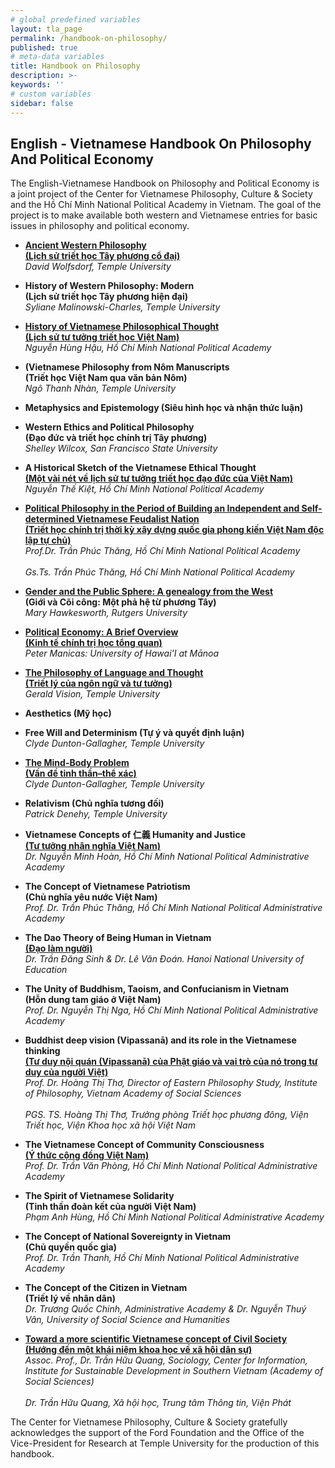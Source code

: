 ```yaml
---
# global predefined variables
layout: tla_page
permalink: /handbook-on-philosophy/
published: true
# meta-data variables
title: Handbook on Philosophy
description: >-
keywords: ''
# custom variables
sidebar: false
---
```

## English - Vietnamese Handbook On Philosophy And Political Economy
The English-Vietnamese Handbook on Philosophy and Political Economy is a joint project of the Center for Vietnamese Philosophy, Culture & Society and the Hồ Chí Minh National Political Academy in Vietnam. The goal of the project is to make available both western and Vietnamese entries for basic issues in philosophy and political economy. 

- **[Ancient Western Philosophy](https://drive.google.com/file/d/1CPBzwSxqkf1BZhb6X5OSy7pXxHk5drhV/view?usp=sharing)**<br> 
**[(Lịch sử triết học Tây phương cổ đại)](https://drive.google.com/file/d/1mgwAwyZtCJPnmoj7gu4K3b1i1uR3mFiU/view?usp=sharing)**<br>
_David Wolfsdorf, Temple University_

- **History of Western Philosophy: Modern**<br>
**(Lịch sử triết học Tây phương hiện đại)**<br>
_Syliane Malinowski-Charles, Temple University_	

- **[History of Vietnamese Philosophical Thought](https://drive.google.com/file/d/1DAtLb6yLWmVJZa8DRdenYPF_pSM35kLD/view?usp=sharing)**<br> 
**[(Lịch sử tư tưởng triết học Việt Nam)](https://drive.google.com/file/d/1fEAyCErIphmW5fklzsh0GZ6T-5nJaxpA/view?usp=sharing)**<br> 
_Nguyễn Hùng Hậu, Hồ Chí Minh National Political Academy_		

- **(Vietnamese Philosophy from Nôm Manuscripts** <br>
**(Triết học Việt Nam qua văn bản Nôm)**<br>
_Ngô Thanh Nhàn, Temple University_		 

- **Metaphysics and Epistemology (Siêu hình học và nhận thức luận)**<br>

- **Western Ethics and Political Philosophy** <br>
**(Đạo đức và triết học chính trị Tây phương)**<br>
_Shelley Wilcox, San Francisco State University_	

- **A Historical Sketch of the Vietnamese Ethical Thought** <br>
**[(Một vài nét về lịch sử tư tưởng triết học đạo đức của Việt Nam)](https://drive.google.com/file/d/1NBLoaiHjuQtQe0-pepTaJAufGeVfhRzS/view?usp=sharing)**<br>
_Nguyễn Thế Kiệt, Hồ Chí Minh National Political Academy_	

- **[Political Philosophy in the Period of Building an Independent and Self-determined Vietnamese Feudalist Nation](https://drive.google.com/file/d/1dmqr2C_WIYXHnltWPNXyXo3QUJxZPgde/view?usp=sharing)**<br>
**[(Triết học chính trị thời kỳ xây dựng quốc gia phong kiến Việt Nam độc lập tự chủ)](https://drive.google.com/file/d/18tS02gN-5V15xhpd0UuFzvgqgBksuSMU/view?usp=sharing)**<br>
_Prof.Dr. Trần Phúc Thăng, Hồ Chí Minh National Political Academy_<br>			
_Gs.Ts. Trần Phúc Thăng, Hồ Chí Minh National Political Academy_

- **[Gender and the Public Sphere: A genealogy from the West](https://drive.google.com/file/d/1T8CcKCXnTLKfbA5mU5fdJJcans02f6Sc/view?usp=sharing)**<br> 
**(Giới và Cõi công: Một phả hệ từ phương Tây)**<br>
_Mary Hawkesworth, Rutgers University_	

- **[Political Economy: A Brief Overview](https://drive.google.com/file/d/1TSwxzrdGhjXZstiz8lhcivR45MQRKs0T/view?usp=sharing)**<br>
**[(Kinh tế chính trị học tổng quan)](https://drive.google.com/file/d/1zVejkwuwSYpORAFjRkJfBfs2lH9uoF1w/view?usp=sharing)**<br>
_Peter Manicas: University of Hawai'I at Mānoa_

- **[The Philosophy of Language and Thought](https://drive.google.com/file/d/1WnNUrl0CHQ2XHHns5Ic-FEsW9sMTRqqh/view?usp=sharing)**<br>
**[(Triết lý của ngôn ngữ và tư tưởng)](https://drive.google.com/file/d/1ZQ_XC-1B6WoSmUo5PSpgGtb7vI9UYWE-/view?usp=sharing)**<br>
_Gerald Vision, Temple University_	

- **Aesthetics (Mỹ học)**<br>

- **Free Will and Determinism (Tự ý và quyết định luận)**<br>
_Clyde Dunton-Gallagher, Temple University_

- **[The Mind-Body Problem](https://drive.google.com/file/d/1LFubqAVMwlR_T-xMnfN4XlyDWL5k4yHX/view?usp=sharing)**<br> 
**[(Vấn đề tinh thần–thể xác)](https://drive.google.com/file/d/1dGiLE4gy5frqKb-hhl8RaH76dt1GXFBS/view?usp=sharing)**<br>
_Clyde Dunton-Gallagher, Temple University_

- **Relativism (Chủ nghĩa tương đối)**<br>
_Patrick Denehy, Temple University_	

- **Vietnamese Concepts of 仁義 Humanity and Justice**<br>
**[(Tư tưởng nhân nghĩa Việt Nam)](https://drive.google.com/file/d/1DIbTm-aIEDSnJ9FkwVq_mXlw52m5iF16/view?usp=sharing)**<br>
_Dr. Nguyễn Minh Hoàn, Hồ Chí Minh National Political Administrative Academy_

- **The Concept of Vietnamese Patriotism**<br> 
**(Chủ nghĩa yêu nước Việt Nam)**<br>
_Prof. Dr. Trần Phúc Thăng, Hồ Chí Minh National Political Administrative Academy_		

- **The Dao Theory of Being Human in Vietnam**<br> 
**[(Đạo làm người)](https://drive.google.com/file/d/1peS8N3dNO5rsp3jFJ4b9dHjrRXxzO76m/view?usp=sharing)**<br>
_Dr. Trần Đăng Sinh & Dr. Lê Văn Đoán. Hanoi National University of Education_		

- **The Unity of Buddhism, Taoism, and Confucianism in Vietnam**<br> 
**(Hỗn dung tam giáo ở Việt Nam)**<br>
_Prof. Dr. Nguyễn Thị Nga, Hồ Chí Minh National Political Administrative Academy_		

- **Buddhist deep vision (Vipassanā) and its role in the Vietnamese thinking**<br>
**[(Tư duy nội quán (Vipassanā) của Phật giáo và vai trò của nó trong tư duy của người Việt)](https://drive.google.com/file/d/1qspKvayy4gJy7GSIa0UyO1i22sHx8eka/view?usp=sharing)**<br>
_Prof. Dr. Hoàng Thị Thơ, Director of Eastern Philosophy Study, Institute of Philosophy, Vietnam Academy of Social Sciences_<br>			
_PGS. TS. Hoàng Thị Thơ, Trưởng phòng Triết học phương đông, Viện Triết học, Viện Khoa học xã hội Việt Nam_

- **The Vietnamese Concept of Community Consciousness**<br> 
**[(Ý thức cộng đồng Việt Nam)](https://drive.google.com/file/d/11j9zCXgAdG0ZyyGzvkW4d3wq7r4tNd5b/view?usp=sharing)**<br>
_Prof. Dr. Trần Văn Phòng, Hồ Chí Minh National Political Administrative Academy_		

- **The Spirit of Vietnamese Solidarity**<br> 
**(Tinh thần đoàn kết của người Việt Nam)**<br>
_Phạm Anh Hùng, Hồ Chí Minh National Political Administrative Academy_	

- **The Concept of National Sovereignty in Vietnam**<br> 
**(Chủ quyền quốc gia)**<br>
_Prof. Dr. Trần Thanh, Hồ Chí Minh National Political Administrative Academy_		

- **The Concept of the Citizen in Vietnam**<br> 
**(Triết lý về nhân dân)**<br>
_Dr. Trương Quốc Chinh, Administrative Academy & Dr. Nguyễn Thuý Vân, University of Social Science and Humanities_		

- **[Toward a more scientific Vietnamese concept of Civil Society](https://drive.google.com/file/d/1WnWLl1YjUmcIzHm3MvRSx3DmbSjrUXXe/view?usp=sharing)**<br> 
**[(Hướng đến một khái niệm khoa học về xã hội dân sự)](https://drive.google.com/file/d/1-Fc7DYZlwGzIbLaKvW2ZuBpDjDTtHMPm/view?usp=sharing)**<br> 
_Assoc. Prof., Dr. Trần Hữu Quang, Sociology, Center for Information, Institute for Sustainable Development in Southern Vietnam (Academy of Social Sciences)_<br>		
_Dr. Trần Hữu Quang, Xã hội học, Trung tâm Thông tin, Viện Phát_ 

The Center for Vietnamese Philosophy, Culture & Society gratefully acknowledges the support of the Ford Foundation and the Office of the Vice-President for Research at Temple University for the production of this handbook.
